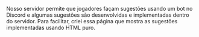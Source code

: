 Nosso servidor permite que jogadores façam sugestões usando um bot no Discord e algumas sugestões são desenvolvidas e implementadas dentro do servidor. Para facilitar, criei essa página que mostra as sugestões implementadas usando HTML puro.